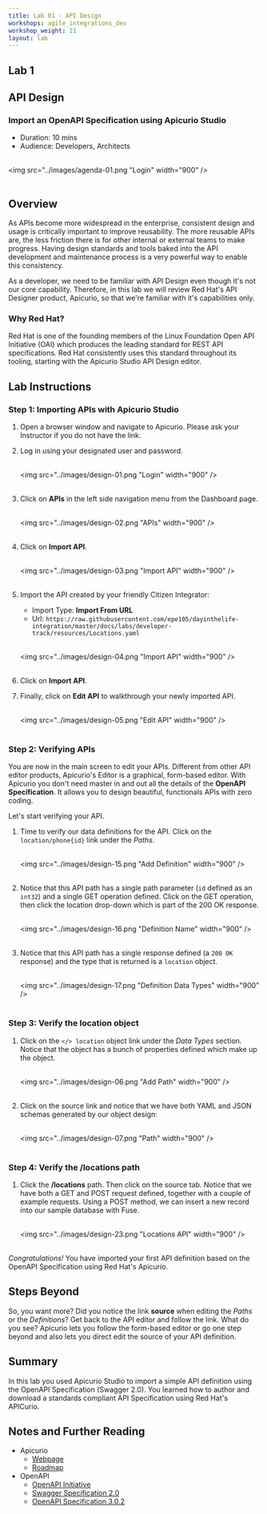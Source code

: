 ```yaml
---
title: Lab 01 - API Design
workshops: agile_integrations_dev
workshop_weight: 21
layout: lab
---
```

## Lab 1

## API Design

### Import an OpenAPI Specification using Apicurio Studio

* Duration: 10 mins
* Audience: Developers, Architects

<br><img src="../images/agenda-01.png "Login" width="900" /><br><br>

## Overview

As APIs become more widespread in the enterprise, consistent design and usage is critically important to improve reusability. The more reusable APIs are, the less friction there is for other internal or external teams to make progress. Having design standards and tools baked into the API development and maintenance process is a very powerful way to enable this consistency.

As a developer, we need to be familiar with API Design even though it's not our core capability.  Therefore, in this lab we will review Red Hat's API Designer product, Apicurio, so that we're familiar with it's capabilities only.

### Why Red Hat?

Red Hat is one of the founding members of the Linux Foundation Open API Initiative (OAI) which produces the leading standard for REST API specifications. Red Hat consistently uses this standard throughout its tooling, starting with the Apicurio Studio API Design editor.

## Lab Instructions

### Step 1: Importing APIs with Apicurio Studio

1. Open a browser window and navigate to Apicurio.  Please ask your Instructor if you do not have the link.

1. Log in using your designated user and password.

    <br><img src="../images/design-01.png "Login" width="900" /><br><br>

1. Click on **APIs** in the left side navigation menu from the Dashboard page.

    <br><img src="../images/design-02.png "APIs" width="900" /><br><br>

1. Click on **Import API**.

    <br><img src="../images/design-03.png "Import API" width="900" /><br><br>

1. Import the API created by your friendly Citizen Integrator:

    * Import Type: **Import From URL**
    * Url: `https://raw.githubusercontent.com/epe105/dayinthelife-integration/master/docs/labs/developer-track/resources/Locations.yaml`

    <br><img src="../images/design-04.png "Import API" width="900" /><br><br>

1. Click on **Import API**.

1. Finally, click on **Edit API** to walkthrough your newly imported API.

    <br><img src="../images/design-05.png "Edit API" width="900" /><br><br>

### Step 2: Verifying APIs

You are now in the main screen to edit your APIs. Different from other API editor products, Apicurio's Editor is a graphical, form-based editor. With Apicurio you don't need master in and out all the details of the **OpenAPI Specification**. It allows you to design beautiful, functionals APIs with zero coding.

Let's start verifying your API.

1. Time to verify our data definitions for the API. Click on the `location/phone{id}` link under the *Paths*.

    <br><img src="../images/design-15.png "Add Definition" width="900" /><br><br>

1. Notice that this API path has a single path parameter (`id` defined as an `int32`) and a single GET operation defined.  Click on the GET operation, then click the location drop-down which is part of the 200 OK response.

    <br><img src="../images/design-16.png "Definition Name" width="900" /><br><br>

1. Notice that this API path has a single response defined (a `200 OK` response) and the type that is returned is a `location` object.

    <br><img src="../images/design-17.png "Definition Data Types" width="900" /><br><br>

### Step 3: Verify the location object

1. Click on the `</> location` object link under the *Data Types* section.  Notice that the object has a bunch of properties defined which make up the object.

    <br><img src="../images/design-06.png "Add Path" width="900" /><br><br>

1. Click on the source link and notice that we have both YAML and JSON schemas generated by our object design:

    <br><img src="../images/design-07.png "Path" width="900" /><br><br>

### Step 4: Verify the /locations path

1. Click the **/locations** path.  Then click on the source tab.  Notice that we have both a GET and POST request defined, together with a couple of example requests.  Using a POST method, we can insert a new record into our sample database with Fuse.

    <br><img src="../images/design-23.png "Locations API" width="900" /><br><br>

*Congratulations!* You have imported your first API definition based on the OpenAPI Specification  using Red Hat's Apicurio.

## Steps Beyond

So, you want more? Did you notice the link **source** when editing the *Paths* or the *Definitions*? Get back to the API editor and follow the link. What do you see? Apicurio lets you follow the form-based editor or go one step beyond and also lets you direct edit the source of your API definition.

## Summary

In this lab you used Apicurio Studio to import a simple API definition using the OpenAPI Specification (Swagger 2.0). You learned how to author and download a standards compliant API Specification using Red Hat's APICurio.

## Notes and Further Reading

* Apicurio
  * [Webpage](https://www.apicur.io)
  * [Roadmap](https://www.apicur.io/roadmap/)
* OpenAPI
  * [OpenAPI Initiative](https://www.openapis.org/)
  * [Swagger Specification 2.0](https://github.com/OAI/OpenAPI-Specification/blob/master/versions/2.0.md)
  * [OpenAPI Specification 3.0.2](https://github.com/OAI/OpenAPI-Specification/blob/master/versions/3.0.2.md)
